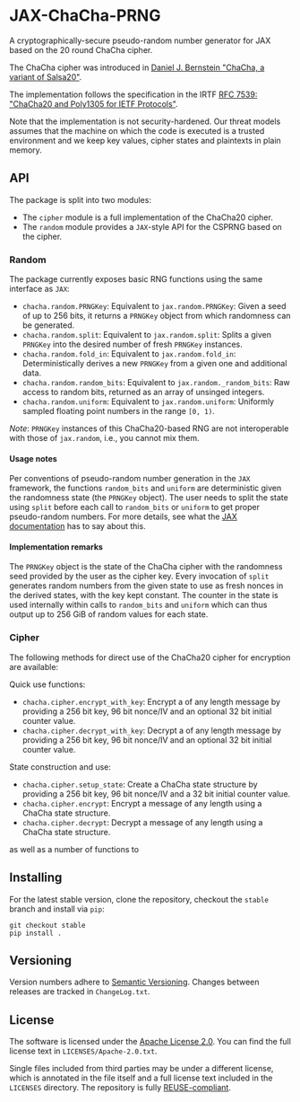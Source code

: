# JAX-ChaCha-PRNG

A cryptographically-secure pseudo-random number generator for JAX based on the 20 round ChaCha cipher.

The ChaCha cipher was introduced in [Daniel J. Bernstein "ChaCha, a variant of Salsa20"](https://cr.yp.to/chacha/chacha-20080128.pdf).

The implementation follows the specification in the IRTF [RFC 7539: "ChaCha20 and Poly1305 for IETF Protocols"](https://datatracker.ietf.org/doc/html/rfc7539).

Note that the implementation is not security-hardened. Our threat models assumes
that the machine on which the code is executed is a trusted environment and we
keep key values, cipher states and plaintexts in plain memory.

## API

The package is split into two modules:

- The `cipher` module is a full implementation of the ChaCha20 cipher.
- The `random` module provides a `JAX`-style API for the CSPRNG based on the cipher.

### Random
The package currently exposes basic RNG functions using the same interface as `JAX`:

- `chacha.random.PRNGKey`: Equivalent to `jax.random.PRNGKey`: Given a seed of up to 256 bits, it returns a `PRNGKey` object from which randomness can be generated.
- `chacha.random.split`: Equivalent to `jax.random.split`: Splits a given `PRNGKey` into the desired number of fresh `PRNGKey` instances.
- `chacha.random.fold_in`: Equivalent to `jax.random.fold_in`: Deterministically derives a new `PRNGKey` from a given one and additional data.
- `chacha.random.random_bits`: Equivalent to `jax.random._random_bits`: Raw access to random bits, returned as an array of unsinged integers.
- `chacha.random.uniform`: Equivalent to `jax.random.uniform`: Uniformly sampled floating point numbers in the range `[0, 1)`.

*Note*: `PRNGKey` instances of this ChaCha20-based RNG are not interoperable with those of `jax.random`, i.e., you cannot mix them.

#### Usage notes
Per conventions of pseudo-random number generation in the `JAX` framework, the functions `random_bits` and `uniform` are
deterministic given the randomness state (the `PRNGKey` object). The user needs to split the state using `split` before each
call to `random_bits` or `uniform` to get proper pseudo-random numbers. For more details, see what the [JAX documentation](https://jax.readthedocs.io/en/latest/notebooks/Common_Gotchas_in_JAX.html#random-numbers) has to say about this.

#### Implementation remarks
The `PRNGKey` object is the state of the ChaCha cipher with the randomness seed provided by the user as the cipher key.
Every invocation of `split` generates random numbers from the given state to use as fresh nonces in the derived states, with the key kept constant.
The counter in the state is used internally within calls to `random_bits` and `uniform` which can thus output up to 256 GiB of random values
for each state.

### Cipher
The following methods for direct use of the ChaCha20 cipher for encryption are available:

Quick use functions:

- `chacha.cipher.encrypt_with_key`: Encrypt a of any length message by providing a 256 bit key, 96 bit nonce/IV and an optional 32 bit initial counter value.
- `chacha.cipher.decrypt_with_key`: Decrypt a of any length message by providing a 256 bit key, 96 bit nonce/IV and an optional 32 bit initial counter value.

State construction and use:

- `chacha.cipher.setup_state`: Create a ChaCha state structure by providing a 256 bit key, 96 bit nonce/IV and a 32 bit initial counter value.
- `chacha.cipher.encrypt`: Encrypt a message of any length using a ChaCha state structure.
- `chacha.cipher.decrypt`: Decrypt a message of any length using a ChaCha state structure.

as well as a number of functions to
## Installing

For the latest stable version, clone the repository, checkout the `stable`
branch and install via `pip`:
```
git checkout stable
pip install .
```

## Versioning

Version numbers adhere to [Semantic Versioning](https://semver.org/). Changes between releases are tracked in `ChangeLog.txt`.

## License

The software is licensed under the [Apache License 2.0](https://www.apache.org/licenses/LICENSE-2.0).
You can find the full license text in `LICENSES/Apache-2.0.txt`.

Single files included from third parties may be under a different license, which is annotated in the file
itself and a full license text included in the `LICENSES` directory. The repository is fully [REUSE-compliant](https://reuse.software/).
